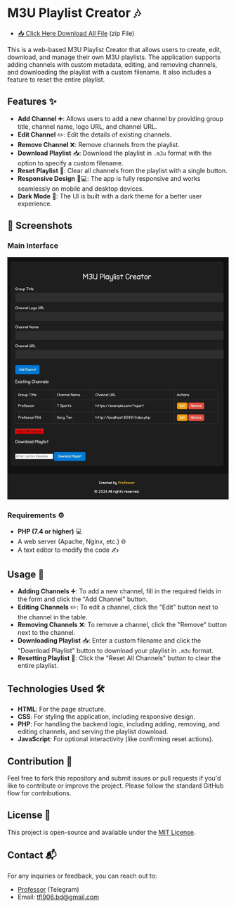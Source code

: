 # M3U Playlist Creator 🎶
- [📥 Click Here Download All File](https://github.com/Professor-906/M3U-Playlist-Creator/raw/refs/heads/main/All%20File-M3U%20Playlist%20Creator.zip) (zip File)

This is a web-based M3U Playlist Creator that allows users to create, edit, download, and manage their own M3U playlists. The application supports adding channels with custom metadata, editing, and removing channels, and downloading the playlist with a custom filename. It also includes a feature to reset the entire playlist.

## Features ✨

- **Add Channel** ➕: Allows users to add a new channel by providing group title, channel name, logo URL, and channel URL.
- **Edit Channel** ✏️: Edit the details of existing channels.
- **Remove Channel** ❌: Remove channels from the playlist.
- **Download Playlist** 📥: Download the playlist in `.m3u` format with the option to specify a custom filename.
- **Reset Playlist** 🔄: Clear all channels from the playlist with a single button.
- **Responsive Design** 📱💻: The app is fully responsive and works seamlessly on mobile and desktop devices.
- **Dark Mode** 🌙: The UI is built with a dark theme for a better user experience.

## 📸 Screenshots

### Main Interface
![Main Interface](ss1.png)


### Requirements ⚙️

- **PHP (7.4 or higher)** 💻
- A web server (Apache, Nginx, etc.) 🌐
- A text editor to modify the code ✍️

## Usage 📜

- **Adding Channels** ➕: To add a new channel, fill in the required fields in the form and click the "Add Channel" button.
- **Editing Channels** ✏️: To edit a channel, click the "Edit" button next to the channel in the table.
- **Removing Channels** ❌: To remove a channel, click the "Remove" button next to the channel.
- **Downloading Playlist** 📥: Enter a custom filename and click the "Download Playlist" button to download your playlist in `.m3u` format.
- **Resetting Playlist** 🔄: Click the "Reset All Channels" button to clear the entire playlist.

## Technologies Used 🛠️

- **HTML**: For the page structure.
- **CSS**: For styling the application, including responsive design.
- **PHP**: For handling the backend logic, including adding, removing, and editing channels, and serving the playlist download.
- **JavaScript**: For optional interactivity (like confirming reset actions).

## Contribution 🤝

Feel free to fork this repository and submit issues or pull requests if you'd like to contribute or improve the project. Please follow the standard GitHub flow for contributions.

## License 📝

This project is open-source and available under the [MIT License](LICENSE).

## Contact 📬

For any inquiries or feedback, you can reach out to:

- [Professor](https://t.me/professor906) (Telegram)
- Email: [tfl906.bd@gmail.com](mailto:tfl906.bd@gmail.com)
